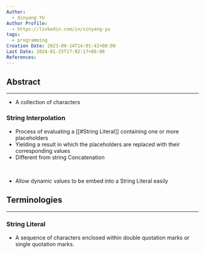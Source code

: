 ```yaml
---
Author:
  - Xinyang YU
Author Profile:
  - https://linkedin.com/in/xinyang-yu
tags:
  - programming
Creation Date: 2023-09-14T14:01:42+08:00
Last Date: 2024-01-15T17:02:17+08:00
References: 
---
```

## Abstract
---
- A collection of characters

### String Interpolation
- Process of evaluating a [[#String Literal]] containing one or more placeholders
- Yielding a result in which the placeholders are replaced with their corresponding values 
- Different from string Concatenation
</br>

- Allow dynamic values to be embed into a String Literal easily


## Terminologies 
---
### String Literal
- A sequence of characters enclosed within double quotation marks or single quotation marks.